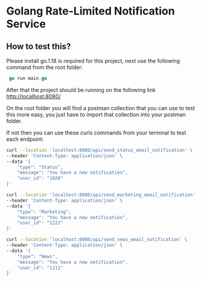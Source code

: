 # Golang Rate-Limited Notification Service

## How to test this?

Please install go.1.18 is required for this project, next use the following command from the root folder: 
``` go
 go run main.go
```

After that the project should be running on the following link [http://localhost:8080/](http://localhost:8080/)

On the root folder you will find a postman collection that you can use to test this more easy, you just have to import that collection into your postman folder.

If not then you can use these curls commands from your terminal to test each endpoint:

```bash
curl --location 'localhost:8080/api/send_status_email_notification' \
--header 'Content-Type: application/json' \
--data '{
    "type": "Status",
    "message": "You have a new notification",
    "user_id": "1020"
}'

curl --location 'localhost:8080/api/send_marketing_email_notification' \
--header 'Content-Type: application/json' \
--data '{
    "type": "Marketing",
    "message": "You have a new notification",
    "user_id": "2222"
}'

curl --location 'localhost:8080/api/send_news_email_notification' \
--header 'Content-Type: application/json' \
--data '{
    "type": "News",
    "message": "You have a new notification",
    "user_id": "1111"
}'
```